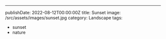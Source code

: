 ---
publishDate: 2022-08-12T00:00:00Z
title: Sunset
image: /src/assets/images/sunset.jpg
category: Landscape
tags:
  - sunset
  - nature